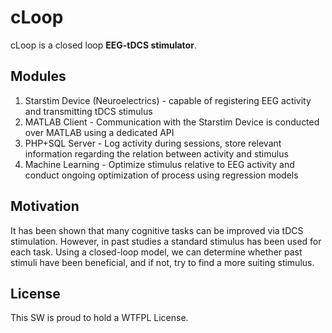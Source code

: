 # cLoop

cLoop is a closed loop **EEG-tDCS stimulator**.

## Modules

1. Starstim Device (Neuroelectrics) - capable of registering EEG activity and transmitting tDCS stimulus
2. MATLAB Client - Communication with the Starstim Device is conducted over MATLAB using a dedicated API
3. PHP+SQL Server - Log activity during sessions, store relevant information regarding the relation between activity and stimulus
4. Machine Learning - Optimize stimulus relative to EEG activity and conduct ongoing optimization of process using regression models

## Motivation

It has been shown that many cognitive tasks can be improved via tDCS stimulation. However, in past studies a standard stimulus has been used for each task.
Using a closed-loop model, we can determine whether past stimuli have been beneficial, and if not, try to find a more suiting stimulus.

## License

This SW is proud to hold a WTFPL License.